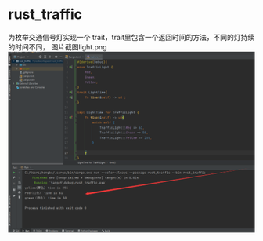 # rust_traffic
为枚举交通信号灯实现一个 trait，trait里包含一个返回时间的方法，不同的灯持续的时间不同，
图片截图light.png
![image](https://github.com/allonshore/rust_traffic/blob/master/light.png)
